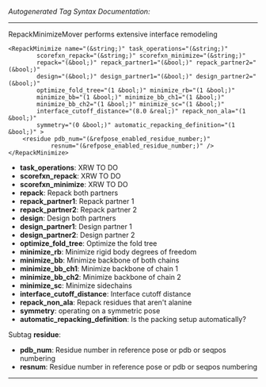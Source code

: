 _Autogenerated Tag Syntax Documentation:_

---
RepackMinimizeMover performs extensive interface remodeling

```
<RepackMinimize name="(&string;)" task_operations="(&string;)"
        scorefxn_repack="(&string;)" scorefxn_minimize="(&string;)"
        repack="(&bool;)" repack_partner1="(&bool;)" repack_partner2="(&bool;)"
        design="(&bool;)" design_partner1="(&bool;)" design_partner2="(&bool;)"
        optimize_fold_tree="(1 &bool;)" minimize_rb="(1 &bool;)"
        minimize_bb="(1 &bool;)" minimize_bb_ch1="(1 &bool;)"
        minimize_bb_ch2="(1 &bool;)" minimize_sc="(1 &bool;)"
        interface_cutoff_distance="(8.0 &real;)" repack_non_ala="(1 &bool;)"
        symmetry="(0 &bool;)" automatic_repacking_definition="(1 &bool;)" >
    <residue pdb_num="(&refpose_enabled_residue_number;)"
            resnum="(&refpose_enabled_residue_number;)" />
</RepackMinimize>
```

-   **task_operations**: XRW TO DO
-   **scorefxn_repack**: XRW TO DO
-   **scorefxn_minimize**: XRW TO DO
-   **repack**: Repack both partners
-   **repack_partner1**: Repack partner 1
-   **repack_partner2**: Repack partner 2
-   **design**: Design both partners
-   **design_partner1**: Design partner 1
-   **design_partner2**: Design partner 2
-   **optimize_fold_tree**: Optimize the fold tree
-   **minimize_rb**: Minimize rigid body degrees of freedom
-   **minimize_bb**: Minimize backbone of both chains
-   **minimize_bb_ch1**: Minimize backbone of chain 1
-   **minimize_bb_ch2**: Minimize backbone of chain 2
-   **minimize_sc**: Minimize sidechains
-   **interface_cutoff_distance**: Interface cutoff distance
-   **repack_non_ala**: Repack residues that aren't alanine
-   **symmetry**: operating on a symmetric pose
-   **automatic_repacking_definition**: Is the packing setup automatically?


Subtag **residue**:   

-   **pdb_num**: Residue number in reference pose or pdb or seqpos numbering
-   **resnum**: Residue number in reference pose or pdb or seqpos numbering

---
